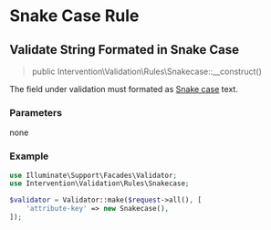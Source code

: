 # Snake Case Rule
## Validate String Formated in Snake Case

> public Intervention\Validation\Rules\Snakecase::__construct()

The field under validation must formated as [Snake case](https://en.wikipedia.org/wiki/Snake_case) text.

### Parameters

none

### Example

```php
use Illuminate\Support\Facades\Validator;
use Intervention\Validation\Rules\Snakecase;

$validator = Validator::make($request->all(), [
    'attribute-key' => new Snakecase(),
]);
```
